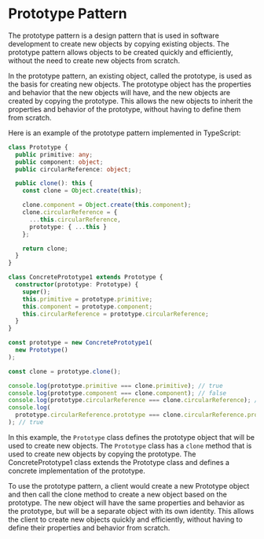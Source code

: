 # Prototype Pattern

The prototype pattern is a design pattern that is used in software development to create new objects by copying existing objects. The prototype pattern allows objects to be created quickly and efficiently, without the need to create new objects from scratch.

In the prototype pattern, an existing object, called the prototype, is used as the basis for creating new objects. The prototype object has the properties and behavior that the new objects will have, and the new objects are created by copying the prototype. This allows the new objects to inherit the properties and behavior of the prototype, without having to define them from scratch.

Here is an example of the prototype pattern implemented in TypeScript:

```typescript
class Prototype {
  public primitive: any;
  public component: object;
  public circularReference: object;

  public clone(): this {
    const clone = Object.create(this);

    clone.component = Object.create(this.component);
    clone.circularReference = {
      ...this.circularReference,
      prototype: { ...this }
    };

    return clone;
  }
}

class ConcretePrototype1 extends Prototype {
  constructor(prototype: Prototype) {
    super();
    this.primitive = prototype.primitive;
    this.component = prototype.component;
    this.circularReference = prototype.circularReference;
  }
}

const prototype = new ConcretePrototype1(
  new Prototype()
);

const clone = prototype.clone();

console.log(prototype.primitive === clone.primitive); // true
console.log(prototype.component === clone.component); // false
console.log(prototype.circularReference === clone.circularReference); // false
console.log(
  prototype.circularReference.prototype === clone.circularReference.prototype
); // true
```

In this example, the `Prototype` class defines the prototype object that will be used to create new objects. The `Prototype` class has a `clone` method that is used to create new objects by copying the prototype. The ConcretePrototype1 class extends the Prototype class and defines a concrete implementation of the prototype.

To use the prototype pattern, a client would create a new Prototype object and then call the clone method to create a new object based on the prototype. The new object will have the same properties and behavior as the prototype, but will be a separate object with its own identity. This allows the client to create new objects quickly and efficiently, without having to define their properties and behavior from scratch.

